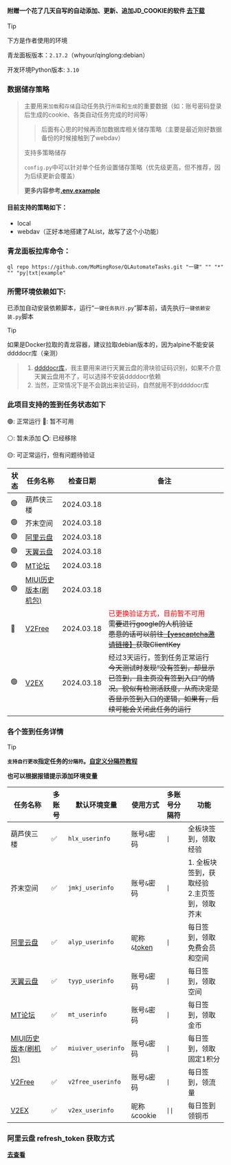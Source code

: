 #### 附赠一个花了几天自写的自动添加、更新、追加JD_COOKIE的软件 [去下载](https://github.com/MoMingRose/QLAutomateTasks/releases)

> [!TIP]
> 下方是作者使用的环境
>
> 青龙面板版本：`2.17.2`（whyour/qinglong:debian）
>
> 开发环境Python版本: `3.10`

### 数据储存策略

> 主要用来`加载`和`存储`自动任务执行`所需`和`生成`的重要数据（如：账号密码登录后生成的cookie、各类自动任务完成的时间等）
> 
> > 后面有心思的时候再添加数据库相关储存策略（主要是最近刚好数据备份的时候接触到了webdav）
> 
> 支持多策略储存
> 
> `config.py`中可以针对单个任务设置储存策略（优先级更高，但不推荐，因为后续更新会覆盖）
> 
> **更多内容参考[.env.example](.env.example)**

#### 目前支持的策略如下：

- local
- webdav（正好本地搭建了AList，故写了这个小功能）

### 青龙面板拉库命令：

```shell
ql repo https://github.com/MoMingRose/QLAutomateTasks.git "一键" "" "*" "" "py|txt|example"
```

### 所需环境依赖如下:

已添加自动安装依赖脚本，运行“`一键任务执行.py`”脚本前，请先执行`一键依赖安装.py`脚本
> [!TIP]
> 如果是Docker拉取的青龙容器，建议拉取debian版本的，因为alpine不能安装ddddocr库（亲测）
> > 1. [ddddocr库](https://github.com/sml2h3/ddddocr)，我主要用来进行天翼云盘的滑块验证码识别，如果不介意天翼云盘用不了，可以选择不安装ddddocr依赖
> > 2. 当然，正常情况下是不会跳出来验证码，自然就用不到ddddocr库

### 此项目支持的签到任务状态如下

🟢: 正常运行 🔴: 暂不可用

⚪: 暂未添加 ⭕: 已经移除

🟡: 可正常运行，但有问题待验证

| 状态 | 任务名称                                  | 检查日期       | 备注                                                                                                                                                 |
|----|---------------------------------------|------------|----------------------------------------------------------------------------------------------------------------------------------------------------|
| 🟢 | 葫芦侠三楼                                 | 2024.03.18 |                                                                                                                                                    |
| 🟢 | 芥末空间                                  | 2024.03.18 |                                                                                                                                                    |
| 🟢 | [阿里云盘](https://www.alipan.com/)       | 2024.03.18 |                                                                                                                                                    |
| 🟢 | [天翼云盘](https://cloud.189.cn/)         | 2024.03.18 |                                                                                                                                                    |
| 🟢 | [MT论坛](https://bbs.binmt.cc/)         | 2024.03.18 |                                                                                                                                                    |
| 🟢 | [MIUI历史版本(刷机包)](https://miuiver.com/) | 2024.03.18 |                                                                                                                                                    |
| 🔴 | [V2Free](https://v2free.net/)         | 2024.03.18 | <font style="color:red">已更换验证方式，目前暂不可用</font><br/><s>需要进行google的人机验证<br>愿意的话可以前往[【yescaptcha邀请链接】](https://yescaptcha.com/i/jFtvBe)获取ClientKey</s> |
| 🟢 | [V2EX](https://www.v2ex.com/)         | 2024.03.18 | 经过3天运行，签到任务正常运行<s><br/>今天测试时发现“没有签到，却显示已签到，且主页没有签到入口”的情况。貌似有检测活跃度，从而决定是否显示签到入口的逻辑，如果有，后续可能会关闭此任务的运行</s>                                            |

### 各个签到任务详情

> [!TIP]
> <b>`支持自行更改`指定任务的`分隔符`。[自定义分隔符教程](docs/cust_split.md#1-自定义单多账号分隔符)
>
> 也可以根据报错提示添加环境变量

| 任务名称                                  | 多账号 | 默认环境变量             | 使用方式                         | 多账号分隔符   | 功能                           |
|---------------------------------------|-----|--------------------|------------------------------|----------|------------------------------|
| 葫芦侠三楼                                 | ✅   | `hlx_userinfo`     | 账号`&`密码                      | `\| `    | 全板块签到，领取经验                   |
| 芥末空间                                  | ✅   | `jmkj_userinfo`    | 账号`&`密码                      | `\| `    | 1. 全板块签到，获取经验<br>2.主页签到，领取芥末 |
| [阿里云盘](https://www.alipan.com/)       | ✅   | `alyp_userinfo`    | 昵称`&`[token](docs/aliyun.md) | `\| `    | 每日签到，领取免费会员和空间               |
| [天翼云盘](https://cloud.189.cn/)         | ✅   | `tyyp_userinfo`    | 账号`&`密码                      | `\| `    | 每日签到，领取空间                    |
| [MT论坛](https://bbs.binmt.cc/)         | ✅   | `mt_userinfo`      | 账号`&`密码                      | `\| `    | 每日签到，领取金币                    |
| [MIUI历史版本(刷机包)](https://miuiver.com/) | ✅   | `miuiver_userinfo` | 账号`&`密码                      | `\| `    | 每日签到，领取固定1积分                 |
| [V2Free](https://v2free.net/)         | ✅   | `v2free_userinfo`  | 账号`&`密码                      | `\| `    | 每日签到，领流量                     |
| [V2EX](https://www.v2ex.com/)         | ✅   | `v2ex_userinfo`    | 昵称`&`cookie                  | `\|\|  ` | 每日签到领铜币                      |

### 阿里云盘 refresh_token 获取方式

[去查看](docs/aliyun.md)
